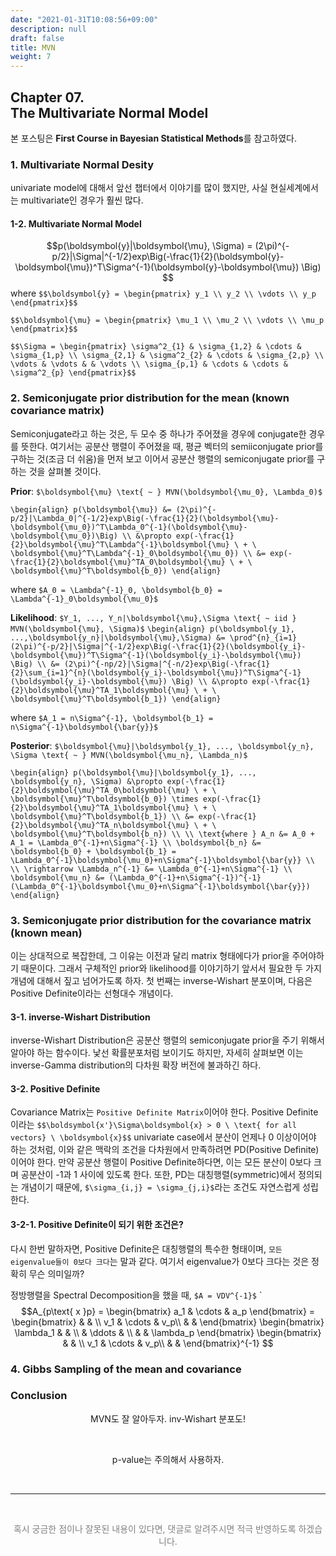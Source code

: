 ```yaml
---
date: "2021-01-31T10:08:56+09:00"
description: null
draft: false
title: MVN
weight: 7
---
```


## Chapter 07. <br> The Multivariate Normal Model
본 포스팅은 **First Course in Bayesian Statistical Methods**를 참고하였다.

### 1. Multivariate Normal Desity
univariate model에 대해서 앞선 챕터에서 이야기를 많이 했지만, 사실 현실세계에서는 multivariate인 경우가 훨씬 많다.

<!--
#### 1-1. Bivariate Normal
{{<expand "Bivariate Case">}}

```r
library(tidyverse)
library(gridExtra)
library(MASS)
library(reshape2)
library(ash)
```


```r
#### 4-1. Draw yourself Figure 7.1

# 초기 설정
inv <- solve
MU = matrix(c(50,50), ncol=1)
SIGMA = matrix(c(64,0,0,144), ncol=2)

# MVN pdf
calc.dmvn = Vectorize(function(a,b, mu=MU, sigma=SIGMA){
  y <- c(a,b)
  log.p <- (-nrow(mu)/2)*log(2*pi) - 0.5*log(det(sigma)) - 0.5*(t(y-mu) %*% inv(sigma) %*% (y-mu))
  exp(log.p)
})
```


```r
# do it at once
allInOne <- function(corr){
  SIGMA = matrix(c(64,0,0,144), ncol=2)
  s1 <- sqrt(SIGMA[1,1]); s2 <- sqrt(SIGMA[2,2])
  SIGMA[1,2] <-  s1*s2*corr; SIGMA[2,1] <-  s1*s2*corr
  
  # MVN density function
  calc.dmvn = Vectorize(function(a,b, mu=MU, sigma=SIGMA){
    y <- c(a,b)
    log.p <- (-nrow(mu)/2)*log(2*pi) - 0.5*log(det(sigma)) - 0.5*(t(y-mu) %*% inv(sigma) %*% (y-mu))
    exp(log.p)
  })
  
  # sample
  sample = mvrnorm(n=30, mu=MU, Sigma=SIGMA)
  sample = data.frame(sample)
  colnames(sample) = c('y1','y2')
  
  # calculate density
  xLim = seq(20, 80, length=101)
  yLim = seq(20, 80, length=101)
  density.mvn <- outer(xLim, yLim, FUN=calc.dmvn)
  rownames(density.mvn) <- xLim
  colnames(density.mvn) <- yLim
  density.mvn <- melt(density.mvn)
  
  # graph
  density.mvn %>% 
    ggplot(aes(x=Var1, y=Var2)) +
    geom_tile(aes(fill=value, alpha=value)) +
    geom_contour(aes(z=value), color='white', size=0.1) +
    geom_point(data=sample, mapping=aes(x=y1, y=y2, color='red'), show.legend=FALSE) +
    scale_fill_gradient(low='grey', high='steelblue', guide=FALSE) +
    scale_alpha(guide=FALSE) +
    theme(legend.position='None') + theme_bw() +
    ggtitle(paste0('corr=',corr)) + xlab('y1') + ylab('y2')
}
```


```r
p1 <- allInOne(corr=-0.5)
p2 <- allInOne(corr=0)
p3 <- allInOne(corr=0.5)
grid.arrange(p1,p2,p3, nrow=1)
```

<img src="/ko/posts/Statistics/Bayesian/fcb07_files/figure-html/unnamed-chunk-4-1.png" width="672" />
{{</expand>}}
-->

#### 1-2. Multivariate Normal Model
$$p(\boldsymbol{y}|\boldsymbol{\mu}, \Sigma) = (2\pi)^{-p/2}|\Sigma|^{-1/2}exp\Big(-\frac{1}{2}(\boldsymbol{y}-\boldsymbol{\mu})^T\Sigma^{-1}(\boldsymbol{y}-\boldsymbol{\mu}) \Big) $$
where 
`$$\boldsymbol{y} = \begin{pmatrix}
y_1 \\
y_2 \\
\vdots \\
y_p
\end{pmatrix}$$`

`$$\boldsymbol{\mu} = \begin{pmatrix}
\mu_1 \\
\mu_2 \\
\vdots \\
\mu_p
\end{pmatrix}$$`

`$$\Sigma = \begin{pmatrix}
\sigma^2_{1} & \sigma_{1,2} & \cdots & \sigma_{1,p} \\
\sigma_{2,1} & \sigma^2_{2} & \cdots & \sigma_{2,p} \\
\vdots & \vdots & & \vdots \\
\sigma_{p,1} & \cdots & \cdots & \sigma^2_{p}
\end{pmatrix}$$`

### 2. Semiconjugate prior distribution for the mean (known covariance matrix)
Semiconjugate라고 하는 것은, 두 모수 중 하나가 주어졌을 경우에 conjugate한 경우를 뜻한다.
여기서는 공분산 행렬이 주어졌을 때, 평균 벡터의 semiiconjugate prior를 구하는 것(조금 더 쉬움)을 먼저 보고 이어서 공분산 행렬의 semiconjugate prior를 구하는 것을 살펴볼 것이다.

**Prior**: `$\boldsymbol{\mu} \text{ ~ } MVN(\boldsymbol{\mu_0}, \Lambda_0)$`

`\begin{align}
p(\boldsymbol{\mu}) &= (2\pi)^{-p/2}|\Lambda_0|^{-1/2}exp\Big(-\frac{1}{2}(\boldsymbol{\mu}-\boldsymbol{\mu_0})^T\Lambda_0^{-1}(\boldsymbol{\mu}-\boldsymbol{\mu_0})\Big) \\
&\propto exp(-\frac{1}{2}\boldsymbol{\mu}^T\Lambda^{-1}\boldsymbol{\mu} \ + \ \boldsymbol{\mu}^T\Lambda^{-1}_0\boldsymbol{\mu_0}) \\
&= exp(-\frac{1}{2}\boldsymbol{\mu}^TA_0\boldsymbol{\mu} \ + \ \boldsymbol{\mu}^T\boldsymbol{b_0})
\end{align}`

where `$A_0 = \Lambda^{-1}_0, \boldsymbol{b_0} = \Lambda^{-1}_0\boldsymbol{\mu_0}$`

**Likelihood**: `$Y_1, ..., Y_n|\boldsymbol{\mu},\Sigma \text{ ~ iid } MVN(\boldsymbol{\mu}, \Sigma)$`
`\begin{align}
p(\boldsymbol{y_1}, ...,\boldsymbol{y_n}|\boldsymbol{\mu},\Sigma) &= \prod^{n}_{i=1} (2\pi)^{-p/2}|\Sigma|^{-1/2}exp\Big(-\frac{1}{2}(\boldsymbol{y_i}-\boldsymbol{\mu})^T\Sigma^{-1}(\boldsymbol{y_i}-\boldsymbol{\mu}) \Big) \\
&= (2\pi)^{-np/2}|\Sigma|^{-n/2}exp\Big(-\frac{1}{2}\sum_{i=1}^{n}(\boldsymbol{y_i}-\boldsymbol{\mu})^T\Sigma^{-1}(\boldsymbol{y_i}-\boldsymbol{\mu}) \Big) \\
&\propto exp(-\frac{1}{2}\boldsymbol{\mu}^TA_1\boldsymbol{\mu} \ + \ \boldsymbol{\mu}^T\boldsymbol{b_1})
\end{align}`

where `$A_1 = n\Sigma^{-1}, \boldsymbol{b_1} = n\Sigma^{-1}\boldsymbol{\bar{y}}$`

**Posterior**: `$\boldsymbol{\mu}|\boldsymbol{y_1}, ..., \boldsymbol{y_n}, \Sigma \text{ ~ } MVN(\boldsymbol{\mu_n}, \Lambda_n)$`

`\begin{align}
p(\boldsymbol{\mu}|\boldsymbol{y_1}, ..., \boldsymbol{y_n}, \Sigma) &\propto exp(-\frac{1}{2}\boldsymbol{\mu}^TA_0\boldsymbol{\mu} \ + \ \boldsymbol{\mu}^T\boldsymbol{b_0}) \times exp(-\frac{1}{2}\boldsymbol{\mu}^TA_1\boldsymbol{\mu} \ + \ \boldsymbol{\mu}^T\boldsymbol{b_1}) \\
&= exp(-\frac{1}{2}\boldsymbol{\mu}^TA_n\boldsymbol{\mu} \ + \ \boldsymbol{\mu}^T\boldsymbol{b_n}) \\
\\
\text{where } A_n &= A_0 + A_1 = \Lambda_0^{-1}+n\Sigma^{-1} \\
\boldsymbol{b_n} &= \boldsymbol{b_0} + \boldsymbol{b_1} = \Lambda_0^{-1}\boldsymbol{\mu_0}+n\Sigma^{-1}\boldsymbol{\bar{y}} \\
\\
\rightarrow \Lambda_n^{-1} &= \Lambda_0^{-1}+n\Sigma^{-1} \\
\boldsymbol{\mu_n} &= (\Lambda_0^{-1}+n\Sigma^{-1})^{-1}(\Lambda_0^{-1}\boldsymbol{\mu_0}+n\Sigma^{-1}\boldsymbol{\bar{y}})
\end{align}`

### 3. Semiconjugate prior distribution for the covariance matrix (known mean)
이는 상대적으로 복잡한데, 그 이유는 이전과 달리 matrix 형태에다가 prior을 주어야하기 때문이다.
그래서 구체적인 prior와 likelihood를 이야기하기 앞서서 필요한 두 가지 개념에 대해서 짚고 넘어가도록 하자.
첫 번째는 inverse-Wishart 분포이며, 다음은 Positive Definite이라는 선형대수 개념이다.

#### 3-1. inverse-Wishart Distribution
inverse-Wishart Distribution은 공분산 행렬의 semiconjugate prior을 주기 위해서 알아야 하는 함수이다. 낯선 확률분포처럼 보이기도 하지만, 자세히 살펴보면 이는 inverse-Gamma distribution의 다차원 확장 버전에 불과하긴 하다.

#### 3-2. Positive Definite
Covariance Matrix는 `Positive Definite Matrix`이어야 한다. Positive Definite이라는 
`$$\boldsymbol{x'}\Sigma\boldsymbol{x} > 0 \ \text{ for all vectors} \ \boldsymbol{x}$$`
univariate case에서 분산이 언제나 0 이상이어야 하는 것처럼, 이와 같은 맥락의 조건을 다차원에서 만족하려면 PD(Positive Definite)이어야 한다. 
만약 공분산 행렬이 Positive Definite하다면, 이는 모든 분산이 0보다 크며 공분산이 -1과 1 사이에 있도록 한다.
또한, PD는 대칭행렬(symmetric)에서 정의되는 개념이기 때문에, `$\sigma_{i,j} = \sigma_{j,i}$`라는 조건도 자연스럽게 성립한다.

#### 3-2-1. Positive Definite이 되기 위한 조건은?
다시 한번 말하자면, Positive Definite은 대칭행렬의 특수한 형태이며, `모든 eigenvalue들이 0보다 크다`는 말과 같다.
여기서 eigenvalue가 0보다 크다는 것은 정확히 무슨 의미일까?

정방행렬을 Spectral Decomposition을 했을 때, `$A = VDV^{-1}$`
`$$A_{p\text{ x }p} = \begin{bmatrix}
a_1 & \cdots & a_p
\end{bmatrix} = \begin{bmatrix}
& & \\
v_1 & \cdots & v_p\\
& &
\end{bmatrix} \begin{bmatrix}
\lambda_1 & & \\
& \ddots & \\
& & \lambda_p
\end{bmatrix} \begin{bmatrix}
& & \\
v_1 & \cdots & v_p\\
& &
\end{bmatrix}^{-1}
$$

### 4. Gibbs Sampling of the mean and covariance



<!--
{{<expand "그래프 그리기">}}
#### 4-2. Draw yourself Figure 7.2



```r
# Load Data
test <- matrix(c(59, 43, 34, 32, 42, 38, 55, 67, 64, 45, 49, 72, 34, 
                 70, 34, 50, 41, 52, 60, 34, 28, 35, 77, 39, 46, 26, 38, 43, 68, 
                 86, 77, 60, 50, 59, 38, 48, 55, 58, 54, 60, 75, 47, 48, 33), ncol=2, byrow=FALSE)
colnames(test) <- c('pretest','posttest')

# Preparing
n <- nrow(test)
ybar <- colMeans(test)
Sigma <- cov(test)
THETA <- NULL
SIGMA <- NULL
inv <- solve
sample.size = 5000
sample.new = NULL

# prior
mu0 <- c(50,50); nu0 <- 4 #(nu0 = p+2 = 4) 
S0 <- L0 <- matrix(c(625,312.5,312.5,625), nrow=2, ncol=2)

set.seed(2021)
for(i in 1:sample.size){
  # update theta
  Ln = inv(inv(L0) + n*inv(Sigma))
  mun = Ln %*% (inv(L0)%*%mu0 + n*inv(Sigma)%*%ybar)
  theta = mvrnorm(1, mun, Ln)
  
  # update sigma
  Sn = S0 + (t(test)-theta)%*%t(t(test)-theta)
  Sigma = inv(rWishart(1, nu0+n, inv(Sn))[,,1])
  
  # Save results
  THETA <- rbind(THETA, theta)
  SIGMA <- rbind(SIGMA, c(Sigma))
  
  # sample new
  sample.new = rbind(sample.new, mvrnorm(n=1, mu=theta, Sigma=Sigma))
}
rownames(THETA) <- 1:sample.size
rownames(SIGMA) <- 1:sample.size
```


```r
# graph(코드 따라하기)
par(mfrow=c(1,2),mgp=c(1.75,.75,0),mar=c(3,3,1,1))

plot.hdr2d(THETA,xlab=expression(theta[1]),ylab=expression(theta[2]) )
abline(0,1)

plot.hdr2d(sample.new,xlab=expression(italic(y[1])),ylab=expression(italic(y[2])), 
           xlim=c(0,100),ylim=c(0,100) )
points(test[,1],test[,2],pch=16,cex=.7)
abline(0,1)
```

<img src="/ko/posts/Statistics/Bayesian/fcb07_files/figure-html/graph-1.png" width="672" />


```r
# graph(ggplot 활용)
p1 <- data.frame(THETA) %>% 
  ggplot(aes(x=pretest, y=posttest)) +
  geom_point(size=1, color='orange') +
  geom_abline(slope=1, intercept=0) +
  xlab(expression(theta[1])) + ylab(expression(theta[2])) +
  ggtitle('Posterior draws of Mu')

p2 <- data.frame(sample.new) %>% 
  ggplot(aes(x=pretest, y=posttest)) +
  geom_point(size=1, color='orange') +
  geom_abline(slope=1, intercept=0) +
  xlab(expression(y[1])) + ylab(expression(y[2])) +
  ggtitle('Posterior Predictive')

grid.arrange(p1, p2, nrow=1)
```

<img src="/ko/posts/Statistics/Bayesian/fcb07_files/figure-html/graph2-1.png" width="672" />
{{</expand>}}
-->


### Conclusion
<p style='text-align: center'> MVN도 잘 알아두자. inv-Wishart 분포도! </p> <br>
<p style='text-align: center'> p-value는 주의해서 사용하자. </p> <br>

---
<br> 
<p style='text-align: center; color:gray'> 혹시 궁금한 점이나 잘못된 내용이 있다면, 댓글로 알려주시면 적극 반영하도록 하겠습니다. </p>

<br>
<br>
